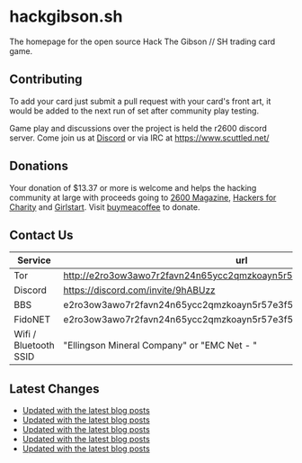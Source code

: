 # hackgibson.sh
The homepage for the open source Hack The Gibson // SH trading card game.


## Contributing

To add your card just submit a pull request with your card's front art, it would be added to the next run of set after community play testing.

Game play and discussions over the project is held the r2600 discord server. Come join us at [Discord](https://discord.com/invite/9hABUzz) or via IRC at https://www.scuttled.net/


## Donations

Your donation of $13.37 or more is welcome and helps the hacking community at large with proceeds going to [2600 Magazine](https://2600.com/), [Hackers for Charity](https://hackersforcharity.org) and [Girlstart](https://girlstart.org).  Visit [buymeacoffee](https://www.buymeacoffee.com/hackgibson.sh) to donate.


## Contact Us

Service | url
-|-
Tor | http://e2ro3ow3awo7r2favn24n65ycc2qmzkoayn5r57e3f56nvjwdcgg32ad.onion
Discord | https://discord.com/invite/9hABUzz
BBS | e2ro3ow3awo7r2favn24n65ycc2qmzkoayn5r57e3f56nvjwdcgg32ad.onion:23
FidoNET | e2ro3ow3awo7r2favn24n65ycc2qmzkoayn5r57e3f56nvjwdcgg32ad.onion:24554
Wifi / Bluetooth SSID | "Ellingson Mineral Company" or "EMC Net - <fidonet address>"

## Latest Changes
<!-- BLOG-POST-LIST:START -->
- [Updated with the latest blog posts](https://github.com/DFW2600/hackgibson.sh/commit/8c93b591b5d997b39ee93e0d128e53fb9f449529)
- [Updated with the latest blog posts](https://github.com/DFW2600/hackgibson.sh/commit/9fe27cc0ba8afad874094ed151fea7e8ed48cc32)
- [Updated with the latest blog posts](https://github.com/DFW2600/hackgibson.sh/commit/2c191dec4d3d81d96e9892d6c2289ecd0aa62d90)
- [Updated with the latest blog posts](https://github.com/DFW2600/hackgibson.sh/commit/fc29539ed146c85146bfef5252c6af9c72b52269)
- [Updated with the latest blog posts](https://github.com/DFW2600/hackgibson.sh/commit/c32ca3b4212306b4462e15de13698f25a6f21302)
<!-- BLOG-POST-LIST:END -->
